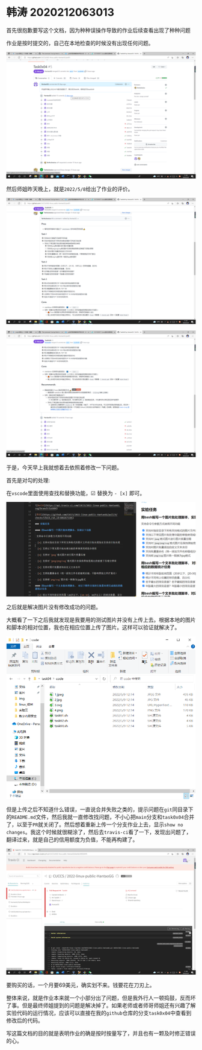 # 韩涛 2020212063013

首先很抱歉要写这个文档，因为种种误操作导致的作业后续查看出现了种种问题

作业是按时提交的，自己在本地检查的时候没有出现任何问题。

![作业提交](img/send.png)

然后师姐昨天晚上，就是`2022/5/8`给出了作业的评价。

![作业评价](img/comment.png)

![作业评价](img/comment-2.png)

于是，今天早上我就想着去依照着修改一下问题。

首先是对勾的处理:

在`vscode`里面使用查找和替换功能，☑ 替换为 `- [x]` 即可。

![修改](img/update-1.png)

之后就是解决图片没有修改成功的问题。

大概看了一下之后我就发现是我要用的测试图片并没有上传上去。根据本地的图片和脚本的相对位置，我也在相应位置上传了图片。这样可以验证就解决了。

![修改](img/update-2.png)

但是上传之后不知道什么错误，一直说合并失败之类的，提示问题在`git`同目录下的`README.md`文件，然后我就一直修改找问题，不小心把`main`分支和`task0x04`合并了，以至于`PR`就关闭了。然后想着重新上传一个分支作业上去，显示`show no changes`。我这个时候就很糊涂了，然后去`travis-ci`看了一下，发现出问题了，翻译过来，就是自己的信用额度为负值，不能再构建了。

![大问题](img/trouble.png)

要购买的话，一个月要69美元，确实划不来。钱要花在刀刃上。

整体来说，就是作业本来就一个小部分出了问题，但是我外行人一顿捣鼓，反而坏了事。但是最终师姐提到的问题是解决掉了。如果老师或者师哥师姐还有兴趣了解实验代码的运行情况，应该可以直接在我的`github`仓库的分支`task0x04`中查看到修改后的代码。

写这篇文档的目的就是表明作业的确是按时按量写了，并且也有一颗及时修正错误的心。
